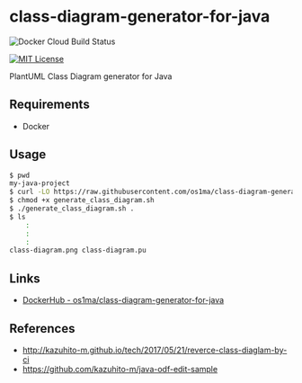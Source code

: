 # class-diagram-generator-for-java

![Docker Cloud Build Status](https://img.shields.io/docker/cloud/build/os1ma/class-diagram-generator-for-java.svg)

[![MIT License](http://img.shields.io/badge/license-MIT-blue.svg?style=flat)](LICENSE)

PlantUML Class Diagram generator for Java

## Requirements
- Docker

## Usage

```bash
$ pwd
my-java-project
$ curl -LO https://raw.githubusercontent.com/os1ma/class-diagram-generator-for-java/master/generate_class_diagram.sh
$ chmod +x generate_class_diagram.sh
$ ./generate_class_diagram.sh .
$ ls
    :
    :
    :
class-diagram.png class-diagram.pu
```

## Links
- [DockerHub - os1ma/class-diagram-generator-for-java](https://hub.docker.com/r/os1ma/class-diagram-generator-for-java)

## References
- http://kazuhito-m.github.io/tech/2017/05/21/reverce-class-diaglam-by-ci
- https://github.com/kazuhito-m/java-odf-edit-sample
